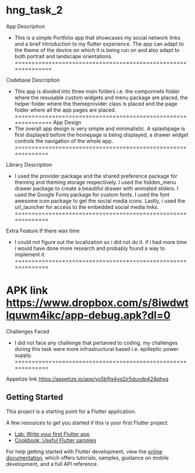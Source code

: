 # hng_task_2
App Description
 * This is a simple Portfolio app that showcases my social network links and a brief introduction to my flutter experience. The app can adapt to the theme of the device on which it is being run on and also adapt to both portrait and landscape orientations.
==============================================================

 Codebase Description
 * This app is divided into three main folders i.e. the componnets folder where the resusable custom widgets and menu package are placed, the helper folder where the themeprovider class is placed and the page folder where all the app pages are placed.
==============================================================
 App Design
 * The overall app design is very simple and minimalistic. A splashpage is first displayed before the homepage is being displayed, a drawer widget controls the navigation of the whole app.
 =============================================================
 
 Library Description
 * I used the provider package and the shared preference package for theming and theming storage respectively. I used the hidden_menu drawer package to create a beautiful drawer with animated sliders. I used the Google Fonts package for custom fonts. I used the font awesome icon package to get the social media icons. Lastly, i used the url_launcher for access to the embedded social media links.
 =============================================================
 
 Extra Feature If there was time
 * I could not figure out the localization so i did not do it. if i had more time i would have done more research and probably found a way to implement it.
 =============================================================
 
 APK link
 https://www.dropbox.com/s/8iwdwtlquwm4ikc/app-debug.apk?dl=0
 =============================================================
 
 Challenges Faced
 * I did not face any challenge that pertained to coding. my challenges during this task were more infrastructural based i.e. epilleptic power supply.
 =============================================================
 
 Appetize link
 https://appetize.io/app/yo5bflg4vq2ir5duvdp424phyq

## Getting Started

This project is a starting point for a Flutter application.

A few resources to get you started if this is your first Flutter project:

- [Lab: Write your first Flutter app](https://docs.flutter.dev/get-started/codelab)
- [Cookbook: Useful Flutter samples](https://docs.flutter.dev/cookbook)

For help getting started with Flutter development, view the
[online documentation](https://docs.flutter.dev/), which offers tutorials,
samples, guidance on mobile development, and a full API reference.
